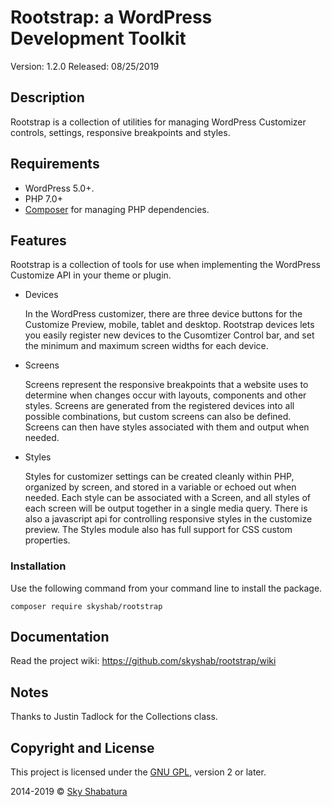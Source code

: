 # Rootstrap: a WordPress Development Toolkit

Version: 1.2.0
Released: 08/25/2019

## Description

Rootstrap is a collection of utilities for managing WordPress Customizer controls, settings, responsive breakpoints and styles.

## Requirements

* WordPress 5.0+.
* PHP 7.0+
* [Composer](https://getcomposer.org/) for managing PHP dependencies.


## Features

Rootstrap is a collection of tools for use when implementing the WordPress Customize API in
your theme or plugin.

* Devices

  In the WordPress customizer, there are three device buttons for the Customize Preview,
  mobile, tablet and desktop. Rootstrap devices lets you easily register new devices to
  the Cusomtizer Control bar, and set the minimum and maximum screen widths for each device.

* Screens

  Screens represent the responsive breakpoints that a website uses to determine when
  changes occur with layouts, components and other styles. Screens are generated from
  the registered devices into all possible combinations, but custom screens can also
  be defined. Screens can then have styles associated with them and output when needed.

* Styles

  Styles for customizer settings can be created cleanly within PHP, organized by screen,
  and stored in a variable or echoed out when needed. Each style can be associated with a Screen,
  and all styles of each screen will be output together in a single media query. There is also a
  javascript api for controlling responsive styles in the customize preview.
  The Styles module also has full support for CSS custom properties.


### Installation

Use the following command from your command line to install the package.

```
composer require skyshab/rootstrap
```

## Documentation

Read the project wiki: https://github.com/skyshab/rootstrap/wiki

## Notes

Thanks to Justin Tadlock for the Collections class.

## Copyright and License

This project is licensed under the [GNU GPL](http://www.gnu.org/licenses/old-licenses/gpl-2.0.html), version 2 or later.

2014-2019 &copy; [Sky Shabatura](https://github.com/skyshab)
